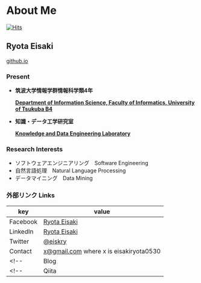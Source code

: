 # About Me



[![Hits](https://hits.seeyoufarm.com/api/count/incr/badge.svg?url=https%3A%2F%2Fgithub.com%2Feiskry%2FAbout_Me&count_bg=%233CD1C4&title_bg=%23555555&icon=&icon_color=%23E7E7E7&title=hits&edge_flat=false)](https://hits.seeyoufarm.com)

## Ryota Eisaki

<!-- <img width="127" alt="aboutme" src="https://user-images.githubusercontent.com/39875637/97383894-f75ae600-1911-11eb-852e-b3016eb7349a.jpeg"> -->
[github.io](https://eiskry.github.io/)

### Present

- **筑波大学情報学群情報科学類4年**  

  [**Department of Information Science, Faculty of Informatics, University of Tsukuba B4**
](https://www.coins.tsukuba.ac.jp)

- **知識・データ工学研究室**  

  [**Knowledge and Data Engineering Laboratory**](http://kde.cs.tsukuba.ac.jp/) 




### Research Interests

- ソフトウェアエンジニアリング　Software Engineering
- 自然言語処理　Natural Language Processing 
- データマイニング　Data Mining

<!-- ## [Details](https://www.notion.so/Portfolio-55489ab791454fe8bfdaac7442c95e9c) -->


### 外部リンク Links
|key|value|
|---|---|
|Facebook|[Ryota Eisaki](https://www.facebook.com/ryotaeisaki)|
|LinkedIn|[Ryota Eisaki](https://www.linkedin.com/in/eisakiryota)|
|Twitter|[@eiskry](https://twitter.com/eiskry)|
|Contact| x@gmail.com where x is eisakiryota0530|
<!-- |Blog|[Click Here](https://rethink-multimedia.com)| -->
<!-- |Qiita|[@eiskry](https://qiita.com/eiskry)| -->




